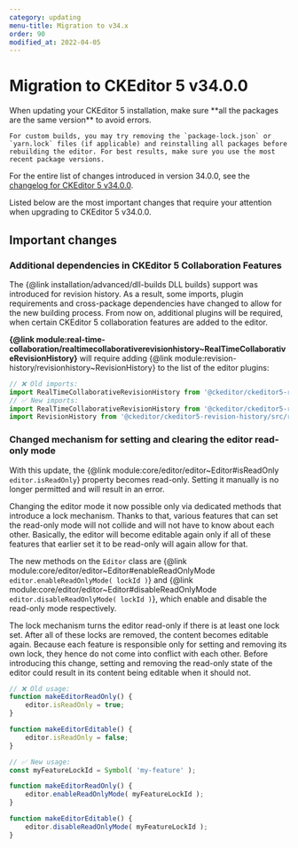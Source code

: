 ```yaml
---
category: updating
menu-title: Migration to v34.x
order: 90
modified_at: 2022-04-05
---
```


# Migration to CKEditor 5 v34.0.0

<info-box>
	When updating your CKEditor 5 installation, make sure **all the packages are the same version** to avoid errors.

	For custom builds, you may try removing the `package-lock.json` or `yarn.lock` files (if applicable) and reinstalling all packages before rebuilding the editor. For best results, make sure you use the most recent package versions.
</info-box>

For the entire list of changes introduced in version 34.0.0, see the [changelog for CKEditor 5 v34.0.0](https://github.com/ckeditor/ckeditor5/blob/stable/CHANGELOG.md#3400-2022-04-08).

Listed below are the most important changes that require your attention when upgrading to CKEditor 5 v34.0.0.

## Important changes

### Additional dependencies in CKEditor 5 Collaboration Features

The {@link installation/advanced/dll-builds DLL builds} support was introduced for revision history. As a result, some imports, plugin requirements and cross-package dependencies have changed to allow for the new building process. From now on, additional plugins will be required, when certain CKEditor 5 collaboration features are added to the editor.

**{@link module:real-time-collaboration/realtimecollaborativerevisionhistory~RealTimeCollaborativeRevisionHistory}** will require adding {@link module:revision-history/revisionhistory~RevisionHistory} to the list of the editor plugins:

```js
// ❌ Old imports:
import RealTimeCollaborativeRevisionHistory from '@ckeditor/ckeditor5-real-time-collaboration/src/realtimecollaborativerevisionhistory';
// ✅ New imports:
import RealTimeCollaborativeRevisionHistory from '@ckeditor/ckeditor5-real-time-collaboration/src/realtimecollaborativerevisionhistory';
import RevisionHistory from '@ckeditor/ckeditor5-revision-history/src/revisionhistory';
```

### Changed mechanism for setting and clearing the editor read-only mode

With this update, the {@link module:core/editor/editor~Editor#isReadOnly `editor.isReadOnly`} property becomes read-only. Setting it manually is no longer permitted and will result in an error.

Changing the editor mode it now possible only via dedicated methods that introduce a lock mechanism. Thanks to that, various features that can set the read-only mode will not collide and will not have to know about each other. Basically, the editor will become editable again only if all of these features that earlier set it to be read-only will again allow for that.

The new methods on the `Editor` class are {@link module:core/editor/editor~Editor#enableReadOnlyMode `editor.enableReadOnlyMode( lockId )`}  and {@link module:core/editor/editor~Editor#disableReadOnlyMode `editor.disableReadOnlyMode( lockId )`}, which enable and disable the read-only mode respectively.

The lock mechanism turns the editor read-only if there is at least one lock set. After all of these locks are removed, the content becomes editable again. Because each feature is responsible only for setting and removing its own lock, they hence do not come into conflict with each other. Before introducing this change, setting and removing the read-only state of the editor could result in its content being editable when it should not.

```js
// ❌ Old usage:
function makeEditorReadOnly() {
	editor.isReadOnly = true;
}

function makeEditorEditable() {
	editor.isReadOnly = false;
}

// ✅ New usage:
const myFeatureLockId = Symbol( 'my-feature' );

function makeEditorReadOnly() {
	editor.enableReadOnlyMode( myFeatureLockId );
}

function makeEditorEditable() {
	editor.disableReadOnlyMode( myFeatureLockId );
}
```
